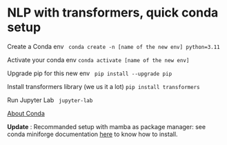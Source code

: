# NLP with transformers, quick conda setup

Create a Conda env
``` conda create -n [name of the new env] python=3.11```

Activate your conda env
``` conda activate [name of the new env] ```

Upgrade pip for this new env
``` pip install --upgrade pip```

Install transformers library (we us it a lot)
``` pip install transformers ```

Run Jupyter Lab
``` jupyter-lab```

[About Conda](https://docs.conda.io/en/latest/)

**Update** : Recommanded setup with mamba as package manager: see conda miniforge documentation [here](https://github.com/conda-forge/miniforge#manbaforge) to know how to install. 

